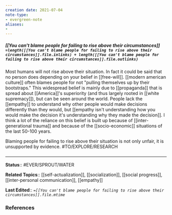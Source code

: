 ```yaml
---
creation date: 2021-07-04
note-type: 
- evergreen-note
aliases:
- 
---
```


##### [[You can't blame people for failing to rise above their circumstances]] `=length([[You can't blame people for failing to rise above their circumstances]].file.inlinks) + length([[You can't blame people for failing to rise above their circumstances]].file.outlinks)`

Most humans will not rise above their situation. In fact it could be said that no person does depending on your belief in [[free-will]]. [[modern american culture]] often blames people for not "pulling themselves up by their bootstraps." This widespread belief is mainly due to [[propaganda]] that is spread about [[America]]'s superiority (and thus largely rooted in [[white supremacy]]), but can be seen around the world. People lack the [[empathy]] to understand why other people would make decisions differently than they would, but [[empathy isn't understanding how you would make the decision it's understanding why they made the decision]]. I think a lot of the reliance on this belief is built up because of [[inter-generational trauma]] and because of the [[socio-economic]] situations of the last 50-100 years. 

Blaming people for failing to rise above their situation is not only unfair, it is unsupported by evidence. #TO/EXPLORE/RESEARCH 



### <hr class="footnote"/>

**Status**:: #EVER/SPROUT/WATER  

**Related Topics**:: [[self-actualization]], [[socialization]], [[social progress]], [[inter-personal communication]], [[empathy]]
	
**Last Edited**:: *`=[[You can't blame people for failing to rise above their circumstances]].file.mtime`*
	
### References